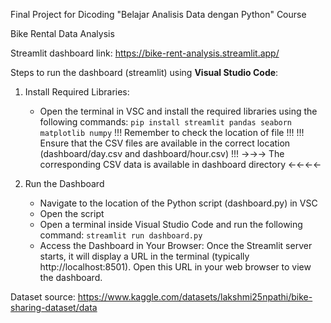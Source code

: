 Final Project for Dicoding "Belajar Analisis Data dengan Python" Course

Bike Rental Data Analysis

Streamlit dashboard link:
https://bike-rent-analysis.streamlit.app/

Steps to run the dashboard (streamlit) using **Visual Studio Code**:
1. Install Required Libraries:
   - Open the terminal in VSC and install the required libraries using the following commands:
   ```pip install streamlit pandas seaborn matplotlib numpy```
   !!! Remember to check the location of file !!!
   !!! Ensure that the CSV files are available in the correct location (dashboard/day.csv and dashboard/hour.csv) !!!
   →→→ The corresponding CSV data is available in dashboard directory ←←←←

3. Run the Dashboard
   - Navigate to the location of the Python script (dashboard.py) in VSC
   - Open the script
   - Open a terminal inside Visual Studio Code and run the following command:
     ```streamlit run dashboard.py```
   - Access the Dashboard in Your Browser:
     Once the Streamlit server starts, it will display a URL in the terminal (typically http://localhost:8501). Open this URL in your web browser to view the dashboard.

Dataset source:
https://www.kaggle.com/datasets/lakshmi25npathi/bike-sharing-dataset/data
